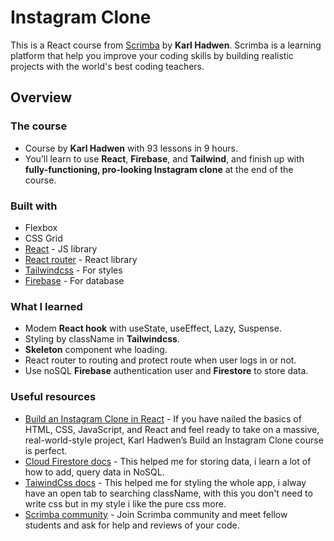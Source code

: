 # Instagram Clone

This is a React course from [Scrimba](https://scrimba.com/learn/photoapp) by **Karl Hadwen**. Scrimba is a learning platform that help you improve your coding skills by building realistic projects with the world's best coding teachers.

## Overview

### The course

-   Course by **Karl Hadwen** with 93 lessons in 9 hours.
-   You’ll learn to use **React**, **Firebase**, and **Tailwind**, and finish up with **fully-functioning, pro-looking Instagram clone** at the end of the course.

### Built with

-   Flexbox
-   CSS Grid
-   [React](https://reactjs.org/) - JS library
-   [React router](https://reactrouter.com/) - React library
-   [Tailwindcss](https://tailwindcss.com/) - For styles
-   [Firebase](https://firebase.google.com/) - For database

### What I learned

-   Modem **React hook** with useState, useEffect, Lazy, Suspense.
-   Styling by className in **Tailwindcss**.
-   **Skeleton** component whe loading.
-   React router to routing and protect route when user logs in or not.
-   Use noSQL **Firebase** authentication user and **Firestore** to store data.


### Useful resources

-   [Build an Instagram Clone in React](https://scrimba.com/learn/photoapp) - If you have nailed the basics of HTML, CSS, JavaScript, and React and feel ready to take on a massive, real-world-style project, Karl Hadwen’s Build an Instagram Clone course is perfect.
-   [Cloud Firestore docs](https://firebase.google.com/docs/firestore) - This helped me for storing data, i learn a lot of how to add, query data in NoSQL. 
-   [TaiwindCss docs](https://tailwindcss.com/docs) - This helped me for styling the whole app, i alway have an open tab to searching className, with this you don't need to write css but in my style i like the pure css more.
-   [Scrimba community](https://discord.gg/WfcdySxt) - Join Scrimba community and meet fellow students and ask for help and reviews of your code.



